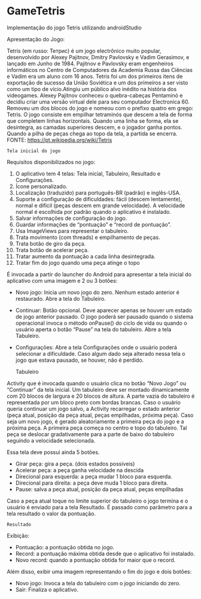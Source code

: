 # GameTetris
Implementação do jogo Tetris utilizando androidStudio

Apresentação do Jogo:

Tetris (em russo: Тетрис) é um jogo electrônico muito popular, desenvolvido por Alexey Pajitnov, Dmitry Pavlovsky e Vadim Gerasimov, e lançado em Junho de 1984. Pajitnov e Pavlovsky eram engenheiros informáticos no Centro de Computadores da Academia Russa das Ciências e Vadim era um aluno com 16 anos. Tetris foi um dos primeiros itens de exportação de sucesso da União Soviética e um dos primeiros a ser visto como um tipo de vício.Atingiu um público alvo inédito na história dos videogames. Alexey Pajitnov conheceu o quebra-cabeças Pentaminó e decidiu criar uma versão virtual dele para seu computador Electronica 60. Removeu um dos blocos do jogo e nomeou com o prefixo quatro em grego: Tetris. O jogo consiste em empilhar tetraminós que descem a tela de forma que completem linhas horizontais. Quando uma linha se forma, ela se desintegra, as camadas superiores descem, e o jogador ganha pontos. Quando a pilha de peças chega ao topo da tela, a partida se encerra. FONTE: https://pt.wikipedia.org/wiki/Tetris

	Tela inicial do jogo

Requisitos disponibilizados no jogo:
 1. O aplicativo tem 4 telas: Tela inicial, Tabuleiro, Resultado e Configurações.
 2. Ícone personalizado. 
3. Localização (traduzido) para português-BR (padrão) e inglês-USA.
 4. Suporte a configuração de dificuldades: fácil (descem lentamente), normal e difícil (peças descem em grande velocidade). 
A velocidade normal é escolhida por padrão quando o aplicativo é instalado. 
5. Salvar informações de configuração do jogo.
 6. Guardar informações de “pontuação” e “record de pontuação”. 
7. Usa ImageViews para representar o tabuleiro. 
8. Trata movimento (com threads) e empilhamento de peças. 
9. Trata botão de giro da peça. 
10. Trata botão de acelerar peça.
 11. Tratar aumento da pontuação a cada linha desintegrada. 
12. Tratar fim do jogo quando uma peça atinge o topo

 É invocada a partir do launcher do Android para apresentar a tela inicial do aplicativo com uma imagem e 2 ou 3 botões:
- Novo jogo: Inicia um novo jogo do zero. Nenhum estado anterior é restaurado. Abre a tela do Tabuleiro.
- Continuar: Botão opcional. Deve aparecer apenas se houver um estado de jogo anterior pausado. O jogo poderá ser pausado quando o sistema operacional invoca o método onPause() do ciclo de vida ou quando o usuário aperta o botão “Pause” na tela do tabuleiro. Abre a tela Tabuleiro. 
- Configurações: Abre a tela Configurações onde o usuário poderá selecionar a dificuldade. Caso algum dado seja alterado nessa tela o jogo que estava pausado, se houver, não é perdido.


	Tabuleiro

Activity que é invocada quando o usuário clica no botão “Novo Jogo” ou “Continuar” da tela inicial. Um tabuleiro deve ser montado dinamicamente com 20 blocos de largura e 20 blocos de altura. A parte vazia do tabuleiro é representada por um bloco preto com bordas brancas. Caso o usuário queria continuar um jogo salvo, a Activity recarregar o estado anterior (peça atual, posição da peça atual, peças empilhadas, próxima peça). Caso seja um novo jogo, é gerado aleatoriamente a primeira peça do jogo e a próxima peça. A primeira peça começa no centro e topo do tabuleiro. Tal peça se deslocar gradativamente para a parte de baixo do tabuleiro seguindo a velocidade selecionada.

Essa tela deve possui ainda 5 botões. 
- Girar peça: gira a peça. (dois estados possíveis) 
- Acelerar peça: a peça ganha velocidade na descida 
- Direcional para esquerda: a peça mudar 1 bloco para esquerda. 
- Direcional para direita: a peça deve muda 1 bloco para direita. 
- Pause: salva a peça atual, posição da peça atual, peças empilhadas

Caso a peça atual toque no limite superior do tabuleiro o jogo termina e o usuário é enviado para a tela Resultado. É passado como parâmetro para a tela resultado o valor da pontuação.

	Resultado
Exibição: 
- Pontuação: a pontuação obtida no jogo. 
- Record: a pontuação máxima obtida desde que o aplicativo foi instalado. 
- Novo record: quando a pontuação obtida for maior que o record. 

Além disso, exibir uma imagem representando o fim do jogo e dois botões: 
- Novo jogo: Invoca a tela do tabuleiro com o jogo iniciando do zero. 
- Sair: Finaliza o aplicativo.

